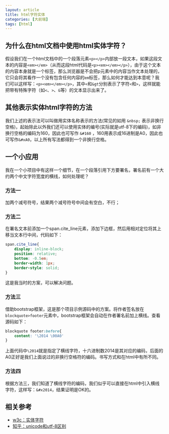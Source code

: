 ```yaml
---
layout: article
title: html字符实体
categories: [大前端]
tags: [html]
---
```

## 为什么在html文档中使用html实体字符？
假设我们在一个html文档中的一个段落元素`<p></p>`内部放一段文本，如果这段文本的内容是`<em></em>`（从而这段html代码是`<p><em></em></p>`），由于这个文本的内容本身就是一个标签，那么浏览器是不会把p元素中的内容当作文本处理的，它只会将其看作一个没有包含任何内容的`em`标签，那么如何才能达到本意呢？我们可以这样写：`<p><em></em></p>`，其中`<`和`&gt`分别表示了字符`<`和`>`，这样就能把带有特殊字符（如`<`、`>`、`&`等）的文本显示出来了。

## 其他表示实体html字符的方法
我们上述的表示法可以叫做用实体名称表示的方法(常见的如用 `&nbsp;` 表示非换行空格)，起始除此以外我们还可以使用实体的编号(实际就是utf-8下的编码)，如非换行空格的编码为160，因此也可写作 `&#160` ，160用表示成16进制是A0，因此也可写作`&#xA0`，以上所有写法都得到一个非换行空格。

## 一个小应用
我在一个小项目中有这样一个细节，在一个段落引用下方要署名，署名前有一个大约两个中文字符宽度的横线，如何处理呢？

### 方法一
加两个减号符号，结果两个减号符号中间会有空白，不行；

### 方法二
在署名文本前添加一个span.cite_line元素，添加下边框，然后用相对定位将其上移当文本行中间，代码如下：
```css
span.cite_line{
    display: inline-block;
    position: relative;
    bottom: -0.5em;
    border-width: 1px;
    border-style: solid;
}
```
这是我当时的方案，可以解决问题。

### 方法三
借助bootstrap框架，这是那个项目示例源码中的方案。将作者签名放在`blockquote>footer`元素中，bootstrap框架会自动在作者署名前加上横线。查看源码如下：
```css
blockquote footer:before{
    content: '\2014 \00A0'
}
```
上面代码中`\2014`就是指定了横线字符，十六进制数2014是其对应的编码，后面的A0正好是我们上面说过的非换行空格符的编码。书写方式和在html中有所不同。

### 方法四
根据方法三，我们知道了横线字符的编码，我们似乎可以直接在html中引入横线字符，这样写：`&#x2014`，结果证明是OK的。

## 相关参考
 - [w3c：实体字符](https://www.w3cschool.cn/html/html-entities.html)
 - [知乎：unicode和utf-8区别](https://www.zhihu.com/question/23374078)